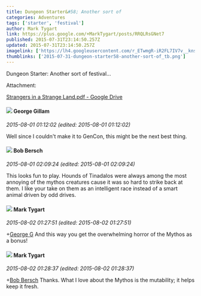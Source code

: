 ```yaml
---
title: Dungeon Starter&#58; Another sort of
categories: Adventures
tags: ['starter', 'festival']
author: Mark Tygart
link: https://plus.google.com/+MarkTygart/posts/RRQLRsGNet7
published: 2015-07-31T23:14:50.257Z
updated: 2015-07-31T23:14:50.257Z
imagelink: ['https://lh4.googleusercontent.com/r_ETwmgR-iR2FL7IV7v__kns-3HDAFBM10o06TpcpPjCTB54-UdUWKUXy-BLfchMdZ4YR6QwrfIAl6ITP42L01CuyMYg0bNP0vOTPCXIw94wxecGMcTq1IqZ1UawuBLshlMcG2Sh=s1600']
thumblinks: ['2015-07-31-dungeon-starter58-another-sort-of_tb.png']
---
```


Dungeon Starter: Another sort of festival...


Attachment:

<a href='https://drive.google.com/file/d/0B7cav44145d9MTlSTmlJRjQ2VGc/view?usp=sharing'>Strangers in a Strange Land.pdf - Google Drive</a>


<div id='comment z130f3ipirbpe104m04cf1vyvlfix1rhfds'>
  <h4><img src='{{site.baseurl}}//images/avatars/106616200024199179861_photo.jpg'> George Gillam</h4>
      <p><cite>2015-08-01 01:12:02 (edited: 2015-08-01 01:12:02)</cite></p>
        <p>Well since I couldn&#39;t make it to GenCon, this might be the next best thing.</p>
</div>
        

<div id='comment z130f3ipirbpe104m04cf1vyvlfix1rhfds'>
  <h4><img src='{{site.baseurl}}//images/avatars/104114416005078040484_photo.jpg'> Bob Bersch</h4>
      <p><cite>2015-08-01 02:09:24 (edited: 2015-08-01 02:09:24)</cite></p>
        <p>This looks fun to play. Hounds of Tinadalos were always among the most annoying of the mythos creatures cause it was so hard to strike back at them. I like your take on them as an intelligent race instead of a smart animal driven by odd drives.</p>
</div>
        

<div id='comment z130f3ipirbpe104m04cf1vyvlfix1rhfds'>
  <h4><img src='{{site.baseurl}}//images/avatars/118088719859349999400_photo.jpg'> Mark Tygart</h4>
      <p><cite>2015-08-02 01:27:51 (edited: 2015-08-02 01:27:51)</cite></p>
        <p><span class="proflinkWrapper"><span class="proflinkPrefix">+</span><a class="proflink" href="https://plus.google.com/106616200024199179861" oid="106616200024199179861">George G</a></span> And this way you get the overwhelming horror of the Mythos as a bonus!</p>
</div>
        

<div id='comment z130f3ipirbpe104m04cf1vyvlfix1rhfds'>
  <h4><img src='{{site.baseurl}}//images/avatars/118088719859349999400_photo.jpg'> Mark Tygart</h4>
      <p><cite>2015-08-02 01:28:37 (edited: 2015-08-02 01:28:37)</cite></p>
        <p><span class="proflinkWrapper"><span class="proflinkPrefix">+</span><a class="proflink" href="https://plus.google.com/104114416005078040484" oid="104114416005078040484">Bob Bersch</a></span> Thanks. What I love about the Mythos is the mutability; it helps keep it fresh.</p>
</div>
        